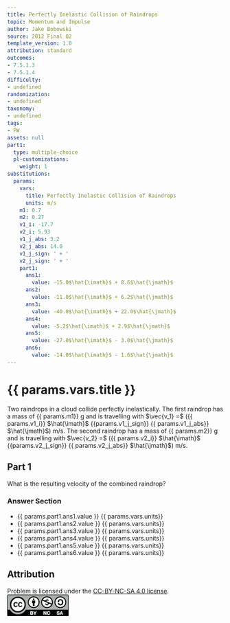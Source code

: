 ```yaml
---
title: Perfectly Inelastic Collision of Raindrops
topic: Momentum and Impulse
author: Jake Bobowski
source: 2012 Final Q2
template_version: 1.0
attribution: standard
outcomes:
- 7.5.1.3
- 7.5.1.4
difficulty:
- undefined
randomization:
- undefined
taxonomy:
- undefined
tags:
- PW
assets: null
part1:
  type: multiple-choice
  pl-customizations:
    weight: 1
substitutions:
  params:
    vars:
      title: Perfectly Inelastic Collision of Raindrops
      units: m/s
    m1: 0.7
    m2: 0.27
    v1_i: -17.7
    v2_i: 5.93
    v1_j_abs: 3.2
    v2_j_abs: 14.0
    v1_j_sign: ' + '
    v2_j_sign: ' + '
    part1:
      ans1:
        value: -15.0$\hat{\imath}$ + 8.6$\hat{\jmath}$
      ans2:
        value: -11.0$\hat{\imath}$ + 6.2$\hat{\jmath}$
      ans3:
        value: -40.0$\hat{\imath}$ + 22.0$\hat{\jmath}$
      ans4:
        value: -5.2$\hat{\imath}$ + 2.9$\hat{\jmath}$
      ans5:
        value: -27.0$\hat{\imath}$ - 3.0$\hat{\jmath}$
      ans6:
        value: -14.0$\hat{\imath}$ - 1.6$\hat{\jmath}$
---
```

# {{ params.vars.title }}
Two raindrops in a cloud collide perfectly inelastically. The first raindrop has a mass of {{ params.m1}} g and is travelling with $\vec{v_1} =$ ({{ params.v1_i}} $\hat{\imath}$ {{params.v1_j_sign}} {{ params.v1_j_abs}} $\hat{\jmath}$) m/s.
The second raindrop has a mass of {{ params.m2}} g and is travelling with $\vec{v_2} =$ ({{ params.v2_i}} $\hat{\imath}$ {{params.v2_j_sign}} {{ params.v2_j_abs}} $\hat{\jmath}$) m/s.
## Part 1

What is the resulting velocity of the combined raindrop?

### Answer Section

- {{ params.part1.ans1.value }} {{ params.vars.units}}
- {{ params.part1.ans2.value }} {{ params.vars.units}}
- {{ params.part1.ans3.value }} {{ params.vars.units}}
- {{ params.part1.ans4.value }} {{ params.vars.units}}
- {{ params.part1.ans5.value }} {{ params.vars.units}}
- {{ params.part1.ans6.value }} {{ params.vars.units}}

## Attribution

Problem is licensed under the [CC-BY-NC-SA 4.0 license](https://creativecommons.org/licenses/by-nc-sa/4.0/).<br> ![The Creative Commons 4.0 license requiring attribution-BY, non-commercial-NC, and share-alike-SA license.](https://raw.githubusercontent.com/firasm/bits/master/by-nc-sa.png)